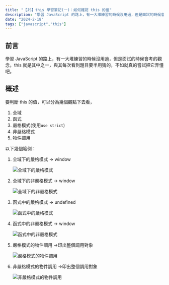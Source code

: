 ```yaml
---
title: "【JS】this 學習筆記(一)：如何確認 this 的值"
description: "學習 JavaScript 的路上，有一大堆練習的時候沒用過，但是面試的時候會考的觀念，this 就是其中之一，與其每次看到題目要半用猜的，不如就真的嘗試把它弄懂吧。"
date: "2024-2-18"
tags: ["javascript","this"]
---
```


## 前言

學習 JavaScript 的路上，有一大堆練習的時候沒用過，但是面試的時候會考的觀念，this 就是其中之一，與其每次看到題目要半用猜的，不如就真的嘗試把它弄懂吧。

## 概述

要判斷 this 的值，可以分為幾個觀點下去看，

1. 全域
2. 函式
3. 嚴格模式(使用`use strict`)
4. 非嚴格模式
5. 物件調用

以下幾個範例：

1. 全域下的嚴格模式 → window
    
    ![全域下的嚴格模式](https://github.com/ismeleft/WenYingPortfolio/assets/76611330/4d900551-f02c-4a13-9e3e-a2a0a24408f4)
    

2. 全域下的非嚴格模式 → window
    
    ![全域下的非嚴格模式](https://github.com/ismeleft/WenYingPortfolio/assets/76611330/b7bafa92-1249-4e07-ad5d-dd15a89086d0)
    

3. 函式中的嚴格模式 → undefined

    ![函式中的嚴格模式](https://github.com/ismeleft/WenYingPortfolio/assets/76611330/83a31f6e-5128-4fa6-89ce-614ab1658eaf)

4. 函式中的非嚴格模式 → window
    
    ![函式中的非嚴格模式](https://github.com/ismeleft/WenYingPortfolio/assets/76611330/d1dffbd9-5eb2-48bc-b74d-be8d2ef6d9d4)
    
5. 嚴格模式的物件調用 →印出整個調用對象

    ![嚴格模式的物件調用](https://github.com/ismeleft/WenYingPortfolio/assets/76611330/c82d4ee7-a0dd-4f35-80c1-069c2577b132)


6. 非嚴格模式的物件調用 →印出整個調用對象
    
    ![非嚴格模式的物件調用](https://github.com/ismeleft/WenYingPortfolio/assets/76611330/a6af414c-4ba7-4798-b699-ea318b2da3ee)
    

